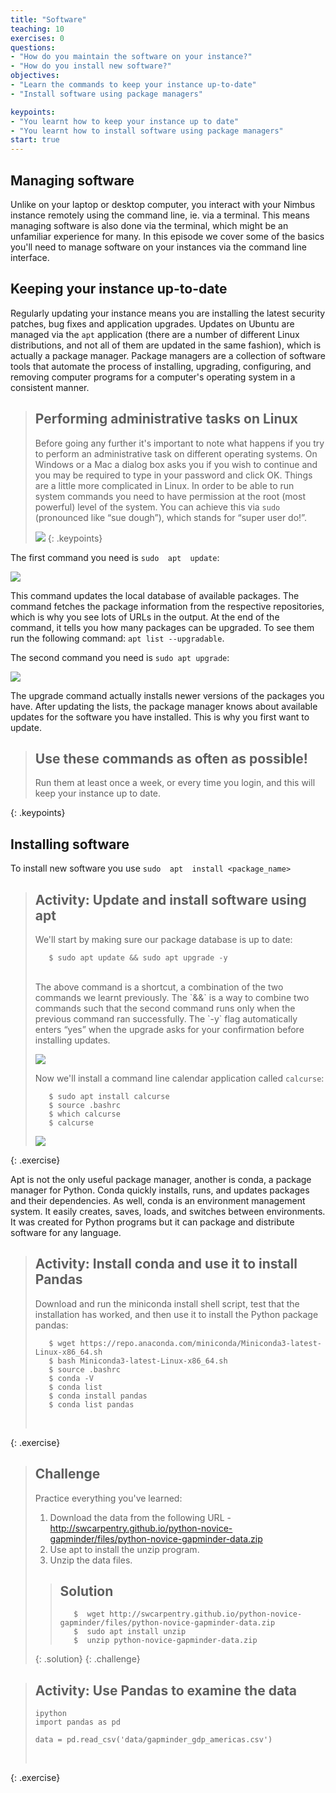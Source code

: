 ```yaml
---
title: "Software"
teaching: 10
exercises: 0
questions:
- "How do you maintain the software on your instance?"
- "How do you install new software?"
objectives:
- "Learn the commands to keep your instance up-to-date"
- "Install software using package managers"

keypoints:
- "You learnt how to keep your instance up to date"
- "You learnt how to install software using package managers"
start: true
---
```


## Managing software

Unlike on your laptop or desktop computer, you interact with your Nimbus instance remotely using the command line, ie. via a terminal. This means managing software is also done via the terminal, which might be an unfamiliar experience for many. In this episode we cover some of the basics you'll need to manage software on your instances via the command line interface.

## Keeping your instance up-to-date

Regularly updating your instance means you are installing the latest security patches, bug fixes and application upgrades. Updates on Ubuntu are managed via the `apt` application (there are a number of different Linux distributions, and not all of them are updated in the same fashion), which is actually a package manager. Package managers are a collection of software tools that automate the process of installing, upgrading, configuring, and removing computer programs for a computer's operating system in a consistent manner.

> ## Performing administrative tasks on Linux
> Before going any further it's important to note what happens if you try to perform an administrative task on different operating systems. On Windows or a Mac a dialog box asks you if you wish to continue and you may be required to type in your password and click OK. Things are a little more complicated in Linux. In order to be able to run system commands you need to have permission at the root (most powerful) level of the system. You can achieve this via `sudo` (pronounced like “sue dough”), which stands for “super user do!”.
>
><kbd><img src="{{ page.root }}/fig/sandwich-1.png" /></kbd>
{: .keypoints}


The first command you need is `sudo  apt  update`:

<kbd><img src="{{ page.root }}/fig/apt_update.gif" /></kbd>

This command updates the local database of available packages. The command fetches the package information from the respective repositories, which is why you see lots of URLs in the output.  At the end of the command, it tells you how many packages can be upgraded.
To see them run the following command: `apt list --upgradable`.

The second command you need is `sudo apt upgrade`:

<kbd><img src="{{ page.root }}/fig/apt_upgrade.png" /></kbd>

The upgrade command actually installs newer versions of the packages you have. After updating the lists, the package manager knows about available updates for the software you have installed. This is why you first want to update.

> ## Use these commands as often as possible!
> Run them at least once a week, or every time you login, and this will keep your instance up to date.
>
{: .keypoints}



## Installing software

To install new software you use `sudo  apt  install <package_name>`


> ## Activity: Update and install software using apt
> We'll start by making sure our package database is up to date:
>~~~
>    $ sudo apt update && sudo apt upgrade -y
>~~~
> <br>
> The above command is a shortcut, a combination of the two commands we learnt previously. The `&&` is a way to combine two commands such that the second command runs only when the previous command ran successfully. The `-y` flag automatically enters “yes” when the upgrade asks for your confirmation before installing updates.
>
><kbd><img src="{{ page.root }}/fig/apt_update_upgrade.gif" /></kbd>
>
> Now we'll install a command line calendar application called `calcurse`:
>~~~
>    $ sudo apt install calcurse
>    $ source .bashrc
>    $ which calcurse
>    $ calcurse
>~~~
>
><kbd><img src="{{ page.root }}/fig/apt_calcurse.gif" /></kbd>
>
{: .exercise}

Apt is not the only useful package manager, another is conda, a package manager for Python. Conda quickly installs, runs, and updates packages and their dependencies. As well, conda is an environment management system. It easily creates, saves, loads, and switches between environments. It was created for Python programs but it can package and distribute software for any language.

> ## Activity: Install conda and use it to install Pandas
> Download and run the miniconda install shell script, test that the installation has worked, and then use it to install the Python package pandas:
>~~~
>    $ wget https://repo.anaconda.com/miniconda/Miniconda3-latest-Linux-x86_64.sh
>    $ bash Miniconda3-latest-Linux-x86_64.sh
>    $ source .bashrc
>    $ conda -V
>    $ conda list
>    $ conda install pandas
>    $ conda list pandas
>~~~
> <br>
>
{: .exercise}

> ## Challenge
> Practice everything you've learned:
> 1. Download the data from the following URL - http://swcarpentry.github.io/python-novice-gapminder/files/python-novice-gapminder-data.zip
> 2. Use apt to install the unzip program.
> 3. Unzip the data files.
>
> > ## Solution
> >
> >~~~
> >    $  wget http://swcarpentry.github.io/python-novice-gapminder/files/python-novice-gapminder-data.zip
> >    $  sudo apt install unzip
> >    $  unzip python-novice-gapminder-data.zip
> >~~~
> >
> {: .solution}
{: .challenge}

> ## Activity: Use Pandas to examine the data
>
>~~~
> ipython
> import pandas as pd
>
>data = pd.read_csv('data/gapminder_gdp_americas.csv')
>~~~
> <br>
>
{: .exercise}
